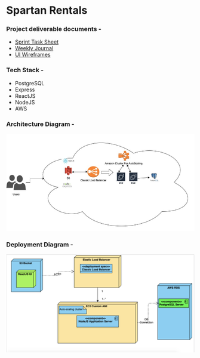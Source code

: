 # Spartan Rentals

### Project deliverable documents -
- [Sprint Task Sheet](https://github.com/kaustubhkulkarni1509/SpartanRentals/blob/master/ProjectDocuments/SprintSheetTeamCryptic.pdf)
- [Weekly Journal](https://github.com/kaustubhkulkarni1509/SpartanRentals/blob/master/ProjectDocuments/WeeklyJournalTeamCryptic.pdf)
- [UI Wireframes](https://github.com/kaustubhkulkarni1509/SpartanRentals/blob/master/ProjectDocuments/UIWireframes.pdf)

### Tech Stack - 
- PostgreSQL
- Express
- ReactJS
- NodeJS
- AWS

### Architecture Diagram -
![Project Architecture Diagram](https://github.com/kaustubhkulkarni1509/SpartanRentals/blob/master/ProjectDocuments/CloudArchitectureDiagram.png)

### Deployment Diagram -
![Project Deployment Diagram](https://github.com/kaustubhkulkarni1509/SpartanRentals/blob/master/ProjectDocuments/deploymentDiagram.png)


